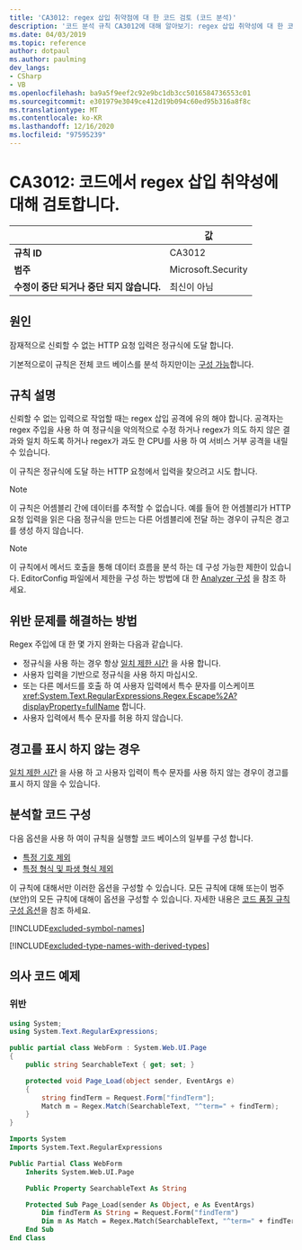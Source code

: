 ```yaml
---
title: 'CA3012: regex 삽입 취약점에 대 한 코드 검토 (코드 분석)'
description: '코드 분석 규칙 CA3012에 대해 알아보기: regex 삽입 취약성에 대 한 코드 검토'
ms.date: 04/03/2019
ms.topic: reference
author: dotpaul
ms.author: paulming
dev_langs:
- CSharp
- VB
ms.openlocfilehash: ba9a5f9eef2c92e9bc1db3cc5016584736553c01
ms.sourcegitcommit: e301979e3049ce412d19b094c60ed95b316a8f8c
ms.translationtype: MT
ms.contentlocale: ko-KR
ms.lasthandoff: 12/16/2020
ms.locfileid: "97595239"
---
```

# <a name="ca3012-review-code-for-regex-injection-vulnerabilities"></a>CA3012: 코드에서 regex 삽입 취약성에 대해 검토합니다.

| | 값 |
|-|-|
| **규칙 ID** |CA3012|
| **범주** |Microsoft.Security|
| **수정이 중단 되거나 중단 되지 않습니다.** |최신이 아님|

## <a name="cause"></a>원인

잠재적으로 신뢰할 수 없는 HTTP 요청 입력은 정규식에 도달 합니다.

기본적으로이 규칙은 전체 코드 베이스를 분석 하지만이는 [구성 가능](#configure-code-to-analyze)합니다.

## <a name="rule-description"></a>규칙 설명

신뢰할 수 없는 입력으로 작업할 때는 regex 삽입 공격에 유의 해야 합니다. 공격자는 regex 주입을 사용 하 여 정규식을 악의적으로 수정 하거나 regex가 의도 하지 않은 결과와 일치 하도록 하거나 regex가 과도 한 CPU를 사용 하 여 서비스 거부 공격을 내릴 수 있습니다.

이 규칙은 정규식에 도달 하는 HTTP 요청에서 입력을 찾으려고 시도 합니다.

> [!NOTE]
> 이 규칙은 어셈블리 간에 데이터를 추적할 수 없습니다. 예를 들어 한 어셈블리가 HTTP 요청 입력을 읽은 다음 정규식을 만드는 다른 어셈블리에 전달 하는 경우이 규칙은 경고를 생성 하지 않습니다.

> [!NOTE]
> 이 규칙에서 메서드 호출을 통해 데이터 흐름을 분석 하는 데 구성 가능한 제한이 있습니다. EditorConfig 파일에서 제한을 구성 하는 방법에 대 한 [Analyzer 구성](https://github.com/dotnet/roslyn-analyzers/blob/master/docs/Analyzer%20Configuration.md#dataflow-analysis) 을 참조 하세요.

## <a name="how-to-fix-violations"></a>위반 문제를 해결하는 방법

Regex 주입에 대 한 몇 가지 완화는 다음과 같습니다.

- 정규식을 사용 하는 경우 항상 [일치 제한 시간](../../../standard/base-types/best-practices.md#use-time-out-values) 을 사용 합니다.
- 사용자 입력을 기반으로 정규식을 사용 하지 마십시오.
- 또는 다른 메서드를 호출 하 여 사용자 입력에서 특수 문자를 이스케이프 <xref:System.Text.RegularExpressions.Regex.Escape%2A?displayProperty=fullName> 합니다.
- 사용자 입력에서 특수 문자를 허용 하지 않습니다.

## <a name="when-to-suppress-warnings"></a>경고를 표시 하지 않는 경우

[일치 제한 시간](../../../standard/base-types/best-practices.md#use-time-out-values) 을 사용 하 고 사용자 입력이 특수 문자를 사용 하지 않는 경우이 경고를 표시 하지 않을 수 있습니다.

## <a name="configure-code-to-analyze"></a>분석할 코드 구성

다음 옵션을 사용 하 여이 규칙을 실행할 코드 베이스의 일부를 구성 합니다.

- [특정 기호 제외](#exclude-specific-symbols)
- [특정 형식 및 파생 형식 제외](#exclude-specific-types-and-their-derived-types)

이 규칙에 대해서만 이러한 옵션을 구성할 수 있습니다. 모든 규칙에 대해 또는이 범주 (보안)의 모든 규칙에 대해이 옵션을 구성할 수 있습니다. 자세한 내용은 [코드 품질 규칙 구성 옵션](../code-quality-rule-options.md)을 참조 하세요.

[!INCLUDE[excluded-symbol-names](~/includes/code-analysis/excluded-symbol-names.md)]

[!INCLUDE[excluded-type-names-with-derived-types](~/includes/code-analysis/excluded-type-names-with-derived-types.md)]

## <a name="pseudo-code-examples"></a>의사 코드 예제

### <a name="violation"></a>위반

```csharp
using System;
using System.Text.RegularExpressions;

public partial class WebForm : System.Web.UI.Page
{
    public string SearchableText { get; set; }

    protected void Page_Load(object sender, EventArgs e)
    {
        string findTerm = Request.Form["findTerm"];
        Match m = Regex.Match(SearchableText, "^term=" + findTerm);
    }
}
```

```vb
Imports System
Imports System.Text.RegularExpressions

Public Partial Class WebForm
    Inherits System.Web.UI.Page

    Public Property SearchableText As String

    Protected Sub Page_Load(sender As Object, e As EventArgs)
        Dim findTerm As String = Request.Form("findTerm")
        Dim m As Match = Regex.Match(SearchableText, "^term=" + findTerm)
    End Sub
End Class
```

